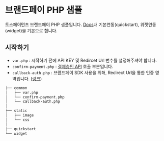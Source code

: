 # 브랜드페이 PHP 샘플

토스페이먼츠 브랜드페이 PHP 샘플입니다. [Docs](https://docs.tosspayments.com/guides/brandpay/overview)내 기본연동(quickstart), 위젯연동(widget)을 기본으로 합니다.


## 시작하기 

- `var.php` : 시작하기 전에 API KEY 및 Redircet Url 변수를 설정해주셔야 합니다. 
- `confirm-payment.php` : [결제승인 API](https://docs.tosspayments.com/reference/brandpay#%EA%B2%B0%EC%A0%9C-%EC%8A%B9%EC%9D%B8) 호출 부분입니다. 
- `callback-auth.php` : 브랜드페이 SDK 사용을 위해, Redirect Url을 통한 인증 영역입니다. ([링크](https://docs.tosspayments.com/guides/brandpay/auth))

```sh
├── common
│   ├── var.php 
│   └── confirm-payment.php
│   └── callback-auth.php   
│
├── static
│   ├── image
│   └── css
│
├── quickstart 
└── widget 
```
